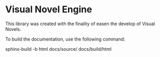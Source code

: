 # Visual Novel Engine
This library was created with the finality of easen the develop of Visual Novels.

To build the documentation, use the following command:

sphinx-build -b html docs/source/ docs/build/html
